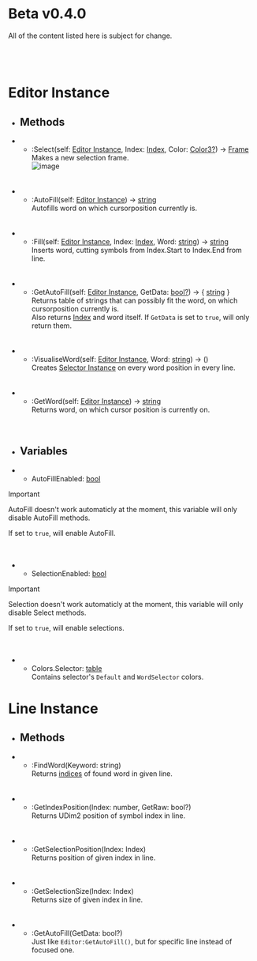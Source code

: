 # Beta v0.4.0
All of the content listed here is subject for change.
<br /><br /><br /><br />

# Editor Instance
- ## Methods
- - :Select(self: [Editor Instance](https://github.com/gdr1461/GEditor/wiki/Editor-Instance), Index: [Index](), Color: [Color3?](https://create.roblox.com/docs/reference/engine/datatypes/Color3)) -> [Frame](https://create.roblox.com/docs/ui/frames) <br />
Makes a new selection frame. <br />
![image](https://github.com/user-attachments/assets/b6de409f-38bc-4974-9a9c-d39bf066e1b0)
<br /><br /><br />
- - :AutoFill(self: [Editor Instance](https://github.com/gdr1461/GEditor/wiki/Editor-Instance)) -> [string](https://create.roblox.com/docs/luau/strings) <br />
Autofills word on which cursorposition currently is.
<br /><br /><br />
- - :Fill(self: [Editor Instance](https://github.com/gdr1461/GEditor/wiki/Editor-Instance), Index: [Index](), Word: [string](https://create.roblox.com/docs/luau/strings)) -> [string](https://create.roblox.com/docs/luau/strings) <br />
Inserts word, cutting symbols from Index.Start to Index.End from line.
<br /><br /><br />
- - :GetAutoFill(self: [Editor Instance](https://github.com/gdr1461/GEditor/wiki/Editor-Instance), GetData: [bool?](https://create.roblox.com/docs/luau/booleans)) -> { [string](https://create.roblox.com/docs/luau/strings) } <br />
Returns table of strings that can possibly fit the word, on which cursorposition currently is. <br />
Also returns [Index]() and word itself. If `GetData` is set to `true`, will only return them.
<br /><br /><br />
- - :VisualiseWord(self: [Editor Instance](https://github.com/gdr1461/GEditor/wiki/Editor-Instance), Word: [string](https://create.roblox.com/docs/luau/strings)) -> () <br />
Creates [Selector Instance]() on every word position in every line.
<br /><br /><br />
- - :GetWord(self: [Editor Instance](https://github.com/gdr1461/GEditor/wiki/Editor-Instance)) -> [string](https://create.roblox.com/docs/luau/strings) <br />
Returns word, on which cursor position is currently on.
<br /><br /><br />
- ## Variables
- - AutoFillEnabled: [bool](https://create.roblox.com/docs/luau/booleans) <br />
> [!IMPORTANT]
> AutoFill doesn't work automaticly at the moment, this variable will only disable AutoFill methods. <br />

If set to `true`, will enable AutoFill.
<br /><br /><br />
- - SelectionEnabled: [bool](https://create.roblox.com/docs/luau/booleans) <br />
> [!IMPORTANT]
> Selection doesn't work automaticly at the moment, this variable will only disable Select methods. <br />

If set to `true`, will enable selections.
<br /><br /><br />
- - Colors.Selector: [table](https://create.roblox.com/docs/luau/tables) <br />
Contains selector's `Default` and `WordSelector` colors.

# Line Instance
- ## Methods
- - :FindWord(Keyword: string) <br />
Returns [indices]() of found word in given line.
<br /><br /><br />
- - :GetIndexPosition(Index: number, GetRaw: bool?) <br />
Returns UDim2 position of symbol index in line.
<br /><br /><br />
- - :GetSelectionPosition(Index: Index) <br />
Returns position of given index in line.
<br /><br /><br />
- - :GetSelectionSize(Index: Index) <br />
Returns size of given index in line.
<br /><br /><br />
- - :GetAutoFill(GetData: bool?) <br />
Just like `Editor:GetAutoFill()`, but for specific line instead of focused one.
